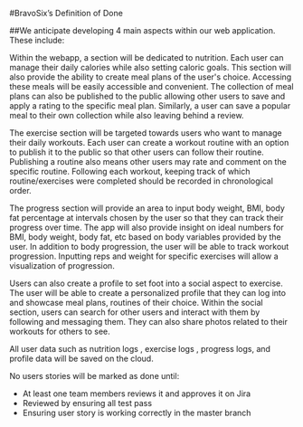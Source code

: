 #BravoSix’s Definition of Done

##We anticipate developing 4 main aspects within our web application. These include:

Within the webapp, a section will be dedicated to nutrition. Each user can manage their daily calories while also setting caloric goals. This section will also provide the ability to create meal plans of the user's choice. Accessing these meals will be easily accessible and convenient. The collection of meal plans can also be published to the public allowing other users to save and apply a rating to the specific meal plan. Similarly, a user can save a popular meal to their own collection while also leaving behind a review. 

The exercise section will be targeted towards users who want to manage their daily workouts. Each user can create a workout routine with an option to publish it to the public so that other users can follow their routine. Publishing a routine also means other users may rate and comment on the specific routine. Following each workout, keeping track of which routine/exercises were completed should be recorded in chronological order. 

The progress section will provide an area to input body weight, BMI, body fat percentage at intervals chosen by the user so that they can track their progress over time. The app will also provide insight on ideal numbers for BMI, body weight, body fat, etc based on body variables provided by the user. In addition to body progression, the user will be able to track workout progression. Inputting reps and weight for specific exercises will allow a visualization of progression.

Users can also create a profile to set foot into a social aspect to exercise. The user will be able to create a personalized profile that they can log into and showcase meal plans, routines of their choice. Within the social section, users can search for other users and interact with them by following and messaging them. They can also share photos related to their workouts for others to see. 

All user data such as nutrition logs , exercise logs , progress logs, and profile data will be saved on the cloud. 

No users stories will be marked as done until:
* At least one team members reviews it and approves it on Jira
* Reviewed by ensuring all test pass
* Ensuring user story is working correctly in the master branch
